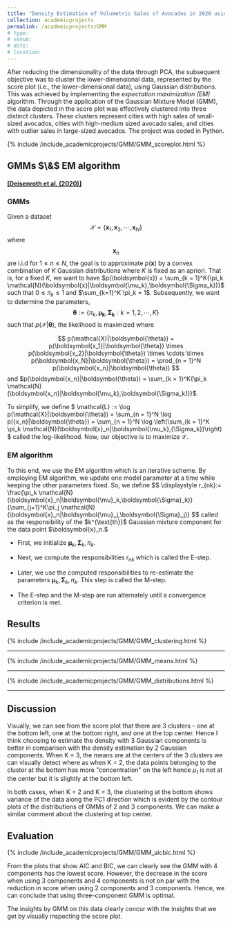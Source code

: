 ```yaml
---
title: "Density Estimation of Volumetric Sales of Avocados in 2020 using Gaussian Mixture Models (GMM)"
collection: academicprojects
permalink: /academicprojects/GMM
# type: 
# venue: 
# date: 
# location: 
---
```


After reducing the dimensionality of the data through PCA, the subsequent objective was to cluster the lower-dimensional data, represented by the score plot (i.e., the lower-dimensional data), using Gaussian distributions. This was achieved by implementing the _expectation maximization (EM)_ algorithm. Through the application of the Gaussian Mixture Model (GMM), the data depicted in the score plot was effectively clustered into three distinct clusters. These clusters represent cities with high sales of small-sized avocados, cities with high-medium sized avocado sales, and cities with outlier sales in large-sized avocados. The project was coded in Python.

{% include /include_academicprojects/GMM/GMM_scoreplot.html %}

<h2> GMMs $\&$ EM algorithm </h2>
<h4><a href="https://mml-book.github.io/">[Deisenroth et al. (2020)]</a></h4>
<h3> GMMs </h3>

Given a dataset 
$$
\mathcal{X} =\{\boldsymbol{x}_1,\boldsymbol{x}_2,\cdots,\boldsymbol{x}_N\}
$$ 
where $$\boldsymbol{x}_n$$ are i.i.d for $1 \leq n \leq N$, the goal is to approximate $p(\boldsymbol{x})$ by a convex combination of $K$ Gaussian distributions where $K$ is fixed as an apriori. That is, for a fixed $K$, we want to have $p(\boldsymbol{x}) = \sum_{k = 1}^K{\pi_k \mathcal{N}(\boldsymbol{x}|\boldsymbol{\mu_k},\boldsymbol{\Sigma_k})}$ such that $0 \leq \pi_k \leq 1$ and $\sum_{k=1}^K \pi_k = 1$. Subsequently, we want to determine the parameters, 
$$
\boldsymbol{\theta}:= \{\pi_k,\boldsymbol{\mu_k},\boldsymbol{\Sigma_k}: k = 1,2,\cdots,K \}
$$ 
such that $p(\mathcal{X}|\boldsymbol{\theta})$, the likelihood is maximized where

$$
p(\mathcal{X}|\boldsymbol{\theta}) = p(\boldsymbol{x_1}|\boldsymbol{\theta}) \times p(\boldsymbol{x_2}|\boldsymbol{\theta}) \times \cdots \times p(\boldsymbol{x_N}|\boldsymbol{\theta}) = \prod_{n = 1}^N p(\boldsymbol{x_n}|\boldsymbol{\theta})
$$
and $p(\boldsymbol{x_n}|\boldsymbol{\theta}) = \sum_{k = 1}^K{\pi_k \mathcal{N}(\boldsymbol{x_n}|\boldsymbol{\mu_k},\boldsymbol{\Sigma_k})}$. 

To simplify, we define 
$
\mathcal{L} := \log p(\mathcal{X}|\boldsymbol{\theta}) = \sum_{n = 1}^N \log p(\{x_n}|\boldsymbol{\theta}) 
=  \sum_{n = 1}^N \log \left(\sum_{k = 1}^K \pi_k \mathcal{N}(\boldsymbol{x}_n|\boldsymbol{\mu_k},\{\Sigma_k})\right)
$
called the log-likelihood. Now, our objective is to maximize $\mathcal{L}$. 

<h3> EM algorithm </h3>
To this end, we use the EM algorithm which is an iterative scheme. By employing EM algorithm, we update one model parameter at a time while keeping the other parameters fixed. So, we define  
$$
\displaystyle r_{nk}:= \frac{\pi_k \mathcal{N}(\boldsymbol{x}_n|\boldsymbol{\mu}_k,\boldsymbol{\Sigma}_k)}{\sum_{j=1}^K\pi_j \mathcal{N}(\boldsymbol{x}_n|\boldsymbol{\mu}_j,\boldsymbol{\Sigma}_j)}
$$ 
called as the responsibility of the $k^{\text{th}}$ Gaussian mixture component for the data point 
$\boldsymbol{x}_n.$ 

* First, we initialize $\boldsymbol{\mu}_k, \boldsymbol{\Sigma}_k, \pi_k$. 

* Next, we compute the responsibilities $r_{nk}$ which is called the E-step. 

* Later, we use the computed responsibilities to re-estimate the parameters  $\boldsymbol{\mu}_k, \boldsymbol{\Sigma}_k, \pi_k$. This step is called the M-step. 

* The E-step and the M-step are run alternately until a convergence criterion is met.

<h2> Results </h2>

{% include /include_academicprojects/GMM/GMM_clustering.html %}
<hr>
{% include /include_academicprojects/GMM/GMM_means.html %}
<hr>
{% include /include_academicprojects/GMM/GMM_distributions.html %}
<hr>

<h2> Discussion </h2>

Visually, we can see from the score plot that there are 3 clusters - one at the bottom left, one at the bottom right, and one at the top center. Hence I think choosing to estimate the density with 3 Gaussian components is better in comparison with the density estimation by 2 Gaussian components. When K = 3, the means are at the centers of the 3 clusters we can visually detect where as when K = 2, the data points belonging to the cluster at the bottom has more "concentration" on the left hence $\mu_1$ is not at the center but it is slightly at the bottom left.

In both cases, when K = 2 and K = 3, the clustering at the bottom shows variance of the data along the PC1 direction which is evident by the contour plots of the distributions of GMMs of 2 and 3 components. We can make a similar comment about the clustering at top center.

<h2> Evaluation </h2>

{% include /include_academicprojects/GMM/GMM_aicbic.html %}

From the plots that show AIC and BIC, we can clearly see the GMM with 4 components has the lowest score. However, the decrease in the score when using 3 components and 4 components is not on par with the reduction in score when using 2 components and 3 components. Hence, we can conclude that using three-component GMM is optimal.

The insights by GMM on this data clearly concur with the insights that we get by visually inspecting the score plot.